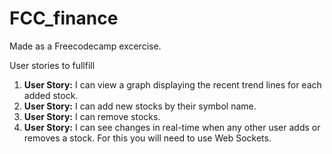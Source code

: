 # FCC_finance

Made as a Freecodecamp excercise.

User stories to fullfill

1. **User Story:** I can view a graph displaying the recent trend lines for each added stock.
2. **User Story:** I can add new stocks by their symbol name.
3. **User Story:** I can remove stocks.
4. **User Story:** I can see changes in real-time when any other user adds or removes a stock. For this you will need to use Web Sockets.
